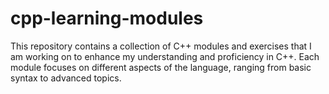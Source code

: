 # cpp-learning-modules

This repository contains a collection of C++ modules and exercises that I am working on to enhance my understanding and proficiency in C++. Each module focuses on different aspects of the language, ranging from basic syntax to advanced topics.
